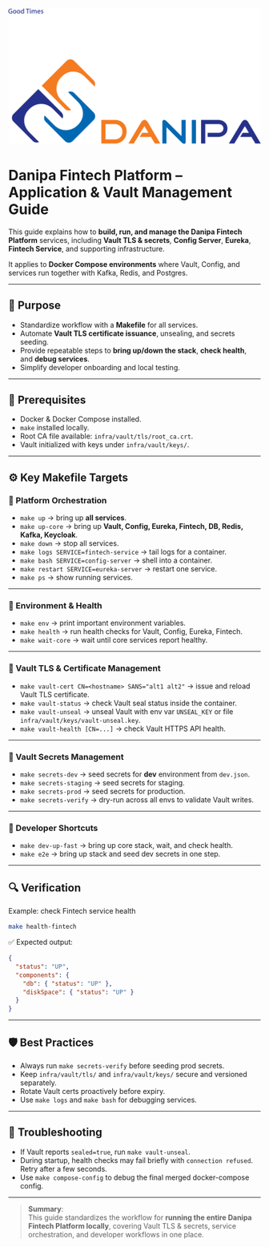 
# ![Danipa Logo](images/danipa_logo.png)

# Danipa Fintech Platform – Application & Vault Management Guide

This guide explains how to **build, run, and manage the Danipa Fintech Platform** services, including **Vault TLS & secrets**, **Config Server**, **Eureka**, **Fintech Service**, and supporting infrastructure.

It applies to **Docker Compose environments** where Vault, Config, and services run together with Kafka, Redis, and Postgres.

---

## 📌 Purpose

- Standardize workflow with a **Makefile** for all services.
- Automate **Vault TLS certificate issuance**, unsealing, and secrets seeding.
- Provide repeatable steps to **bring up/down the stack**, **check health**, and **debug services**.
- Simplify developer onboarding and local testing.

---

## 🔑 Prerequisites

- Docker & Docker Compose installed.
- `make` installed locally.
- Root CA file available: `infra/vault/tls/root_ca.crt`.
- Vault initialized with keys under `infra/vault/keys/`.

---

## ⚙️ Key Makefile Targets

### 🔹 Platform Orchestration

- `make up` → bring up **all services**.
- `make up-core` → bring up **Vault, Config, Eureka, Fintech, DB, Redis, Kafka, Keycloak**.
- `make down` → stop all services.
- `make logs SERVICE=fintech-service` → tail logs for a container.
- `make bash SERVICE=config-server` → shell into a container.
- `make restart SERVICE=eureka-server` → restart one service.
- `make ps` → show running services.

---

### 🔹 Environment & Health

- `make env` → print important environment variables.
- `make health` → run health checks for Vault, Config, Eureka, Fintech.
- `make wait-core` → wait until core services report healthy.

---

### 🔹 Vault TLS & Certificate Management

- `make vault-cert CN=<hostname> SANS="alt1 alt2"` → issue and reload Vault TLS certificate.
- `make vault-status` → check Vault seal status inside the container.
- `make vault-unseal` → unseal Vault with env var `UNSEAL_KEY` or file `infra/vault/keys/vault-unseal.key`.
- `make vault-health [CN=...]` → check Vault HTTPS API health.

---

### 🔹 Vault Secrets Management

- `make secrets-dev` → seed secrets for **dev** environment from `dev.json`.
- `make secrets-staging` → seed secrets for staging.
- `make secrets-prod` → seed secrets for production.
- `make secrets-verify` → dry-run across all envs to validate Vault writes.

---

### 🔹 Developer Shortcuts

- `make dev-up-fast` → bring up core stack, wait, and check health.
- `make e2e` → bring up stack and seed dev secrets in one step.

---

## 🔍 Verification

Example: check Fintech service health

```bash
make health-fintech
```

✅ Expected output:

```json
{
  "status": "UP",
  "components": {
    "db": { "status": "UP" },
    "diskSpace": { "status": "UP" }
  }
}
```

---

## 🛡️ Best Practices

- Always run `make secrets-verify` before seeding prod secrets.
- Keep `infra/vault/tls/` and `infra/vault/keys/` secure and versioned separately.
- Rotate Vault certs proactively before expiry.
- Use `make logs` and `make bash` for debugging services.

---

## 🔧 Troubleshooting

- If Vault reports `sealed=true`, run `make vault-unseal`.
- During startup, health checks may fail briefly with `connection refused`. Retry after a few seconds.
- Use `make compose-config` to debug the final merged docker-compose config.

---

> **Summary**:  
> This guide standardizes the workflow for **running the entire Danipa Fintech Platform locally**, covering Vault TLS & secrets, service orchestration, and developer workflows in one place.

